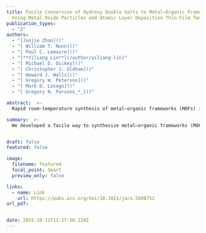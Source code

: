 ```yaml
---
title: Facile Conversion of Hydroxy Double Salts to Metal–Organic Frameworks
  Using Metal Oxide Particles and Atomic Layer Deposition Thin-Film Templates
publication_types:
  - "2"
authors:
  - "[Junjie Zhao]()"
  - "[ William T. Nunn]()"
  - "[ Paul C. Lemaire]()"
  - "[**Yiliang Lin**](/author/yiliang-lin)"
  - "[ Michael D. Dickey]()"
  - "[ Christopher J. Oldham]()"
  - "[ Howard J. Walls]()"
  - "[ Gregory W. Peterson]()"
  - "[ Mark D. Losego]()"
  - "[ Gregory N. Parsons_*_]()"

abstract:  >-
  Rapid room-temperature synthesis of metal–organic frameworks (MOFs) is highly desired for industrial implementation and commercialization. Here we find that a (Zn,Cu) hydroxy double salt (HDS) intermediate formed in situ from ZnO particles or thin films enables rapid growth (<1 min) of HKUST-1 (Cu3(BTC)2) at room temperature. The space-time-yield reaches >3 × 104 kg·m–3·d–1, at least 1 order of magnitude greater than any prior report. The high anion exchange rate of (Zn,Cu) hydroxy nitrate HDS drives the ultrafast MOF formation. Similarly, we obtained Cu-BDC, ZIF-8, and IRMOF-3 structures from HDSs, demonstrating synthetic generality. Using ZnO thin films deposited via atomic layer deposition, MOF patterns are obtained on pre-patterned surfaces, and dense HKUST-1 coatings are grown onto various form factors, including polymer spheres, silicon wafers, and fibers. Breakthrough tests show that the MOF-functionalized fibers have high adsorption capacity for toxic gases. This rapid synthesis route is also promising for new MOF-based composite materials and applications.

summary:  >-
  We developed a facile way to synthesize metal–organic frameworks (MOFs) rapidly at room-temperature.


draft: false
featured: false

image:
  filename: featured
  focal_point: Smart
  preview_only: false

links:
  - name: Link
    url: https://pubs.acs.org/doi/10.1021/jacs.5b08752
url_pdf: 


date: 2015-10-11T11:27:56.228Z
---
```

